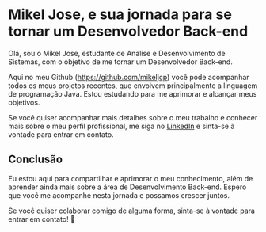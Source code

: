 # Mikel Jose, e sua jornada para se tornar um Desenvolvedor Back-end

Olá, sou o Mikel Jose, estudante de Analise e Desenvolvimento de Sistemas, com o objetivo de me tornar um Desenvolvedor Back-end.

Aqui no meu Github (https://github.com/mikeljcp) você pode acompanhar todos os meus projetos recentes, que envolvem principalmente a linguagem de programação Java. Estou estudando para me aprimorar e alcançar meus objetivos.

Se você quiser acompanhar mais detalhes sobre o meu trabalho e conhecer mais sobre o meu perfil profissional, me siga no [LinkedIn](https://www.linkedin.com/in/mikeljcp/) e sinta-se à vontade para entrar em contato.

## Conclusão

Eu estou aqui para compartilhar e aprimorar o meu conhecimento, além de aprender ainda mais sobre a área de Desenvolvimento Back-end. Espero que você me acompanhe nesta jornada e possamos crescer juntos.

Se você quiser colaborar comigo de alguma forma, sinta-se à vontade para entrar em contato! 🤝
